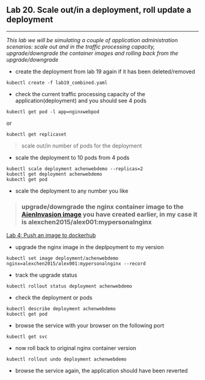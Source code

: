 ## Lab 20. Scale out/in a deployment, roll update a deployment
___

_This lab we will be simulating a couple of application administration scenarios: scale out and in the traffic processing capacity, upgrade/downgrade the container images and rolling back from the upgrade/downgrade_

* create the deployment from lab 19 again if it has been deleted/removed
```
kubectl create -f lab19_combined.yaml
```
* check the current traffic processing capacity of the application(deployment) and you should see 4 pods
```
kubectl get pod -l app=nginxwebpod
````
or
```
kubectl get replicaset
```

> scale out/in number of pods for the deployment

* scale the deployment to 10 pods from 4 pods

```
kubectl scale deployment achenwebdemo --replicas=2
kubectl get deployment achenwebdemo
kubectl get pod
```
* scale the deployment to any number you like


> ### upgrade/downgrade the nginx container image to the [AienInvasion image](https://github.com/alexchenuw/devopslabs/tree/main/Lab-6) you have created earlier, in my case it is alexchen2015/alex001:mypersonalnginx
[Lab 4: Push an image to dockerhub](https://github.com/alexchenuw/devopslabs/blob/main/Lab-4/README.md)

* upgrade the nginx image in the deplpoyment to my version
```
kubectl set image deployment/achenwebdemo nginx=alexchen2015/alex001:mypersonalnginx --record
```
* track the upgrade status
```
kubectl rollout status deployment achenwebdemo
```
* check the deployment or pods
```
kubectl describe deployment achenwebdemo
kubectl get pod
```
* browse the service with your browser on the following port 

```
kubectl get svc
```

* now roll back to original nginx container version
```
kubectl rollout undo deployment achenwebdemo
```

* browse the service again, the application should have been reverted

